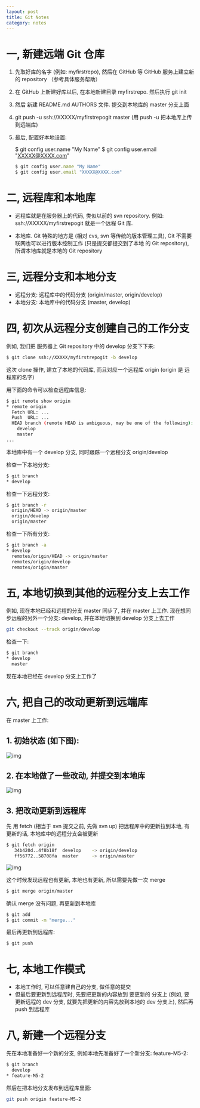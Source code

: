 ```yaml
---
layout: post
title: Git Notes
category: notes
---
```


# 一, 新建远端 Git 仓库

1. 先取好库的名字 (例如: myfirstrepo), 然后在 GitHub 等 GitHub 服务上建立新的 repository （参考具体服务帮助）
2. 在 GitHub 上新建好库以后, 在本地新建目录 myfirstrepo. 然后执行 git init
3. 然后 新建 README.md AUTHORS 文件. 提交到本地库的 master 分支上面
4. git push -u ssh://XXXXX/myfirstrepogit master (用 push -u 把本地库上传到远端库)
5. 最后, 配置好本地设置:


	$ git config user.name "My Name"
	$ git config user.email "XXXXX@XXXX.com"


    ```javascript
    $ git config user.name "My Name"
    $ git config user.email "XXXXX@XXXX.com"
    ```

# 二, 远程库和本地库

* 远程库就是在服务器上的代码, 类似以前的 svn repository. 例如: ssh://XXXXX/myfirstrepogit 就是一个远程 Git 库.

* 本地库. Git 特殊的地方是 (相对 cvs, svn 等传统的版本管理工具), Git 不需要联网也可以进行版本控制工作 (只是提交都提交到了本地 的 Git repository), 所谓本地库就是本地的 Git repository

# 三, 远程分支和本地分支

* 远程分支: 远程库中的代码分支 (origin/master, origin/develop)
* 本地分支: 本地库中的代码分支 (master, develop)

# 四, 初次从远程分支创建自己的工作分支

例如, 我们把 服务器上 Git repository 中的 develop 分支下下来:

```bash
$ git clone ssh://XXXXX/myfirstrepogit -b develop
```

这次 clone 操作, 建立了本地的代码库, 而且对应一个远程库 origin (origin 是 远程库的名字)

用下面的命令可以检查远程库信息:
```bash
$ git remote show origin
* remote origin
  Fetch URL: ...
  Push  URL: ...
  HEAD branch (remote HEAD is ambiguous, may be one of the following):
    develop
    master
...
```

本地库中有一个 develop 分支, 同时跟踪一个远程分支 origin/develop

检查一下本地分支:
```bash
$ git branch
* develop
```

检查一下远程分支:
```bash
$ git branch -r
  origin/HEAD -> origin/master
  origin/develop
  origin/master
```

检查一下所有分支:
```bash
$ git branch -a
* develop
  remotes/origin/HEAD -> origin/master
  remotes/origin/develop
  remotes/origin/master
```

# 五, 本地切换到其他的远程分支上去工作

例如, 现在本地已经和远程的分支 master 同步了, 并在 master 上工作. 现在想同步远程的另外一个分支: develop, 并在本地切换到 develop 分支上去工作
```bash
git checkout --track origin/develop
```

检查一下:
```bash
$ git branch
* develop
  master
```

现在本地已经在 develop 分支上工作了

# 六, 把自己的改动更新到远端库

在 master 上工作:

## 1. 初始状态 (如下图):

![img](https://lh6.googleusercontent.com/-EhKc1ckeGGM/UbGLaESPgvI/AAAAAAAAABA/eFWePT_SkUk/w500-h483-no/2013.06.07.0001.png)

## 2. 在本地做了一些改动, 并提交到本地库

![img](https://lh3.googleusercontent.com/-H1XQ1WNpCmA/UbGQeoIt9bI/AAAAAAAAACM/lAmwMEwpO1M/w500-h363-no/2013.06.07.0002.png)

## 3. 把改动更新到远程库

先 用 fetch (相当于 svn 提交之前, 先做 svn up) 把远程库中的更新拉到本地, 有更新的话, 本地库中的远程分支会被更新

```bash
$ git fetch origin
   34b420d..4f8b18f  develop    -> origin/develop
   ff56772..58708fa  master     -> origin/master
```


![img](https://lh6.googleusercontent.com/-EhKc1ckeGGM/UbGLaESPgvI/AAAAAAAAABA/eFWePT_SkUk/w500-h483-no/2013.06.07.0001.png)


这个时候发现远程也有更新, 本地也有更新, 所以需要先做一次 merge

```bash
$ git merge origin/master
```

确认 merge 没有问题, 再更新到本地库

```bash
$ git add
$ git commit -m "merge..."
```

最后再更新到远程库:
```bash
$ git push
```

# 七, 本地工作模式

* 本地工作时, 可以任意建自己的分支, 做任意的提交
* 但最后要更新到远程库时, 先要把更新的内容放到 要更新的 分支上 (例如, 要更新远程的 dev 分支, 就要先把更新的内容先放到本地的 dev 分支上), 然后再 push 到远程库

# 八, 新建一个远程分支

先在本地准备好一个新的分支, 例如本地先准备好了一个新分支: feature-M5-2:

```bash
$ git branch
  develop
* feature-M5-2
```

然后在把本地分支发布到远程库里面:

```bash
git push origin feature-M5-2
```
